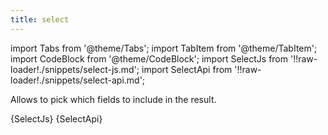 ```yaml
---
title: select
---
```


import Tabs from '@theme/Tabs';
import TabItem from '@theme/TabItem';
import CodeBlock from '@theme/CodeBlock';
import SelectJs from '!!raw-loader!./snippets/select-js.md';
import SelectApi from '!!raw-loader!./snippets/select-api.md';

Allows to pick which fields to include in the result.

<Tabs>
  <TabItem value="javascript" label="Javascript" default>
    <CodeBlock className="language-jsx">
      {SelectJs}
    </CodeBlock>
  </TabItem>
  <TabItem value="API" label="API">
    <CodeBlock className="language-jsx" title="[GET]">
      {SelectApi}
    </CodeBlock>
  </TabItem>
</Tabs>
